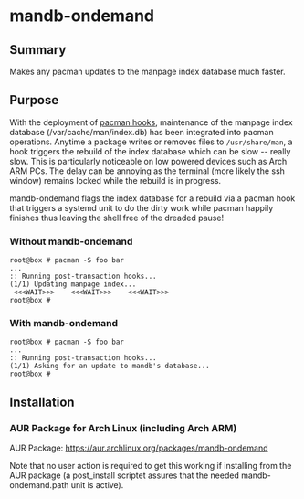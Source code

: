 # mandb-ondemand
## Summary
Makes any pacman updates to the manpage index database much faster.

## Purpose
With the deployment of [pacman hooks](https://wiki.archlinux.org/index.php/User:Allan/Pacman_Hooks), maintenance of the manpage index database (/var/cache/man/index.db) has been integrated into pacman operations.  Anytime a package writes or removes files to `/usr/share/man`, a hook triggers the rebuild of the index database which can be slow -- really slow.  This is particularly noticeable on low powered devices such as Arch ARM PCs.  The delay can be annoying as the terminal (more likely the ssh window) remains locked while the rebuild is in progress.

mandb-ondemand flags the index database for a rebuild via a pacman hook that triggers a systemd unit to do the dirty work while pacman happily finishes thus leaving the shell free of the dreaded pause!

### Without mandb-ondemand
```
root@box # pacman -S foo bar
...
:: Running post-transaction hooks...
(1/1) Updating manpage index...
 <<<WAIT>>>    <<<WAIT>>>    <<<WAIT>>>
root@box #
```
### With mandb-ondemand
```
root@box # pacman -S foo bar
...
:: Running post-transaction hooks...
(1/1) Asking for an update to mandb's database...
root@box #
```

## Installation
### AUR Package for Arch Linux (including Arch ARM)
AUR Package: https://aur.archlinux.org/packages/mandb-ondemand

Note that no user action is required to get this working if installing from the AUR package (a post_install scriptet assures that the needed mandb-ondemand.path unit is active).
